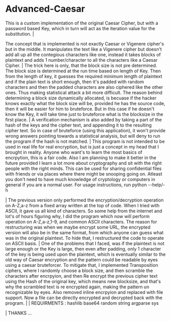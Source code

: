 # Advanced-Caesar
This is a custom implementation of the original Caesar Cipher, but with a password based Key, which in turn will act as the iteration value for the substitution.
|

The concept that is implemented is not exactly Caesar or Vigenere cipher's but in the middle. It manipulates the text like a Vigenere cipher
but doesn't add all up all the contegious characters like one, instead it takes blocks of plaintext and adds 1 number/character to all the
characters like a Caesar Cipher. 
|
The trick here is only, that the block size is not pre determined. The block size is determined at the run time based on length of Key. 
Then from the length of key, it guesses the required minimum length of plaintext and if the plain text is short enough, then it's padded with
random characters and then the padded characters are also ciphered like the other ones. Thus making statistical attack a bit more difficult.
The reason behind determining a block size dynamically allocated, is becuase if the hacker knows exactly what the block size will be, provided he has the source code,
then it will be easier for him to bruteforce. But in this case if he doesn't know the Key, it will take time just to bruteforce what is the
blocksize in the first place. 
|
A verification mechanism is also added by taking a part of the hash of the keys and the cipher text, and appending it to the resulting cipher text.
So in case of bruteforce (using this application), it won't provide wrong answers pointing towards a statistical analysis, but will deny to
run the program if the hash is not matched.
|
This program is not intended to be used in real life for real encryption, but is just a concept in my head that I brought in reality.
Anyone who want's to learn the most basics of encrpytion, this is a fair code. Also I am planning to make it better in the future provided I 
learn a lot more about cryptography and sit with the right people with the right minds.
This can be used for sharing confidential files with friends or via places where there might be snooping going on. Atleast you don't need to 
have much knowledge of cryptology or computers in general if you are a normal user.
For usage instructions, run python <program name> --help/-h

| 
The previous version only performed the encryption/decryption operation on A-Z,a-z from a fixed array written at the top of code. When I tried with ASCII, it gave us all kind of characters. So some help from the internet and lot's of hours figuring why, I did the program which now will perform operation on A-Z,a-z,1-9, and common ASCII characters. The reason for restructuring was when we maybe encrypt some URL, the encrypted version will also be in the same format, from which anyone can guess what was in the original plaintext. To hide that, I restructured the code to operate on ASCII basis.
|
One of the problems that I faced, was if the plaintext is not large enough or the Key is large, then even after padding, only 1 character of the key is being used upon the plaintext, which is eventually similar to the old way of Caesar encryption and the pattern could be readable by eyes using a caesar bruteforcer. To mitigate that, I implemented Transposition ciphers, where I randomly choose a block size, and then scramble the characters after encrpyion, and then Re encrypt the previous cipher text using the Hash of the original key, which means new blocksize, and that's why the scrambled text is re encrypted again, making the pattern un recognizable by eyes. Also removed inline encrpyion and replaced with file support. Now a file can be directly encrypted and decrypted back with the program.
|
| REQUIRMENTS : 
hashlib
base64
random
string
argparse
sys

| THANKS ...
